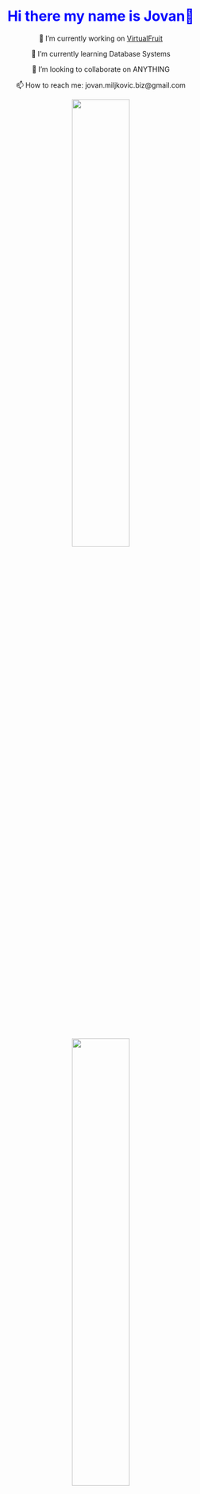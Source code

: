 <h1 align="center" style="color: blue;">Hi there my name is Jovan👋</h1>

<p align="center">🔭 I’m currently working on <a href="https://virtualfruit.netlify.app/">VirtualFruit</a></p>
<p align="center">🌱 I’m currently learning Database Systems</p>
<p align="center">👯 I’m looking to collaborate on ANYTHING</p>
<p align="center">📫 How to reach me: jovan.miljkovic.biz@gmail.com</p>

<p align="center">
  <img width="48%" src="https://github-readme-stats.vercel.app/api?username=miljkovicjovan&show_icons=true&theme=vue" />
</p>
<p align="center">
  <img width="48%" src="https://github-readme-streak-stats.herokuapp.com/?user=miljkovicjovan&theme=vue" />
</p>
<p align="center">
  <img width="40%" src="https://github-readme-stats.vercel.app/api/top-langs/?username=miljkovicjovan" />
</p>
